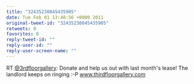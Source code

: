 ```yaml
---
title: "32435230845435905"
date: Tue Feb 01 13:48:56 +0000 2011
original-tweet-id: "32435230845435905"
retweets: 0
favorites: 0
reply-tweet-id: ""
reply-user-id: ""
reply-user-screen-name: ""
---
```

RT <a href="https://twitter.com/3rdfloorgallery">@3rdfloorgallery</a>: Donate and help us out with last month's lease! The landlord keeps on ringing :-P <a href="https://www.thirdfloorgallery.com">www.thirdfloorgallery.com</a>

